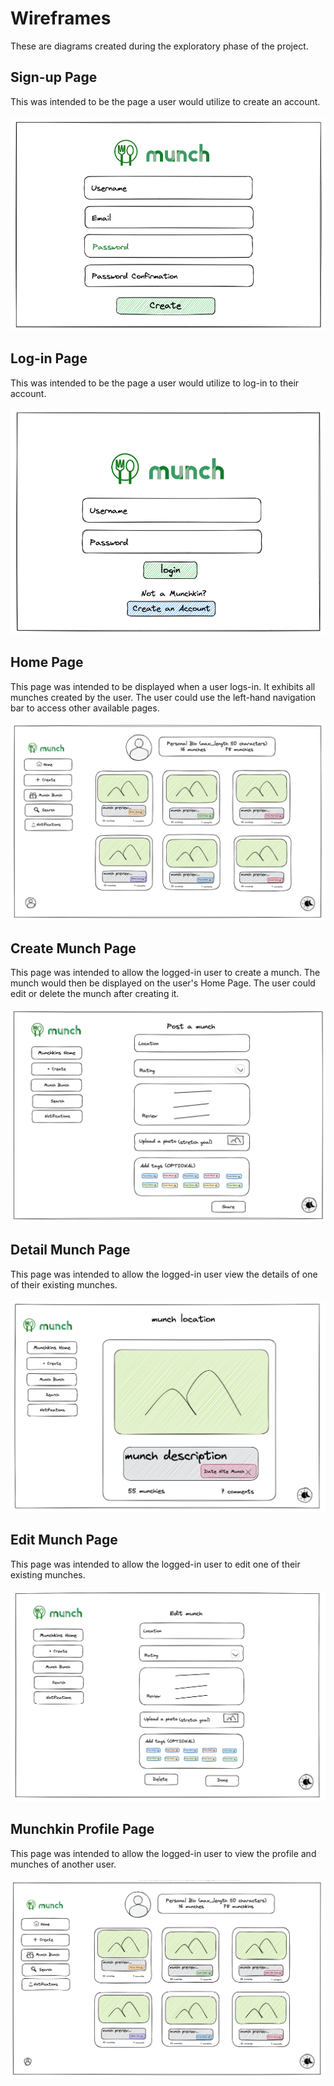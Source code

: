# Wireframes

These are diagrams created during the exploratory phase of the project.

## Sign-up Page

This was intended to be the page a user would utilize to create an account.
<br>
<br>
![Signup Page](wireframes/signup-page.png)

## Log-in Page

This was intended to be the page a user would utilize to log-in to their account.
<br>
<br>
![Login Page](wireframes/login-page.png)

## Home Page

This page was intended to be displayed when a user logs-in. It exhibits all munches created by the user. The user could use the left-hand navigation bar to access other available pages.
<br>
<br>
![Home Page](wireframes/home-page.png)

## Create Munch Page

This page was intended to allow the logged-in user to create a munch. The munch would then be displayed on the user's Home Page. The user could edit or delete the munch after creating it.
<br>
<br>
![Create Munch Page](wireframes/create-munch-page.png)

## Detail Munch Page

This page was intended to allow the logged-in user view the details of one of their existing munches.
<br>
<br>
![Detail Munch Page](wireframes/detail-view-page.png)

## Edit Munch Page

This page was intended to allow the logged-in user to edit one of their existing munches.
<br>
<br>
![Edit Munch Page](wireframes/edit-munch-page.png)

## Munchkin Profile Page

This page was intended to allow the logged-in user to view the profile and munches of another user.
<br>
<br>
![Munchkin Profile Page](wireframes/munchkin-profile-page.png)
